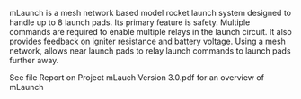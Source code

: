 mLaunch is a mesh network based model rocket launch system designed to handle up to 8 launch pads.  Its primary feature is safety.  Multiple commands are required to enable multiple relays in the launch circuit.  It also provides feedback on igniter resistance and battery voltage.  Using a mesh network, allows near launch pads to relay launch commands to launch pads further away.

See file Report on Project mLauch Version 3.0.pdf for an overview of mLaunch
